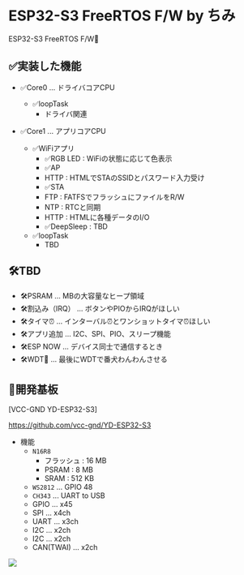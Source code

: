 # ESP32-S3 FreeRTOS F/W by ちみ
ESP32-S3 FreeRTOS F/W🥳

## ✅実装した機能
- ✅Core0 ... ドライバコアCPU
  - ✅loopTask
    - ドライバ関連

- ✅Core1 ... アプリコアCPU
    - ✅WiFiアプリ
        - ✅RGB LED : WiFiの状態に応じて色表示
        - ✅AP
        - HTTP : HTMLでSTAのSSIDとパスワード入力受け
        - ✅STA
        - FTP : FATFSでフラッシュにファイルをR/W
        - NTP : RTCと同期
        - HTTP : HTMLに各種データのI/O
      - ✅DeepSleep : TBD
    - ✅loopTask
      - TBD

## 🛠️TBD
- 🛠️PSRAM ... MBの大容量なヒープ領域
- 🛠️割込み（IRQ） ... ボタンやPIOからIRQがほしい
- 🛠️タイマ⏰ ... インターバル⏰とワンショットタイマ⏰ほしい
- 🛠️アプリ追加 ... I2C、SPI、PIO、スリープ機能
- 🛠️ESP NOW ... デバイス同士で通信するとき
- 🛠️WDT🐶 ... 最後にWDTで番犬わんわんさせる

## 🤖開発基板
[VCC-GND YD-ESP32-S3]

https://github.com/vcc-gnd/YD-ESP32-S3

- 機能
  - `N16R8`
    - フラッシュ : 16 MB
    - PSRAM : 8 MB
    - SRAM : 512 KB
  - `WS2812` ... GPIO 48
  - `CH343` ... UART to USB
  - GPIO ... x45
  - SPI ... x4ch
  - UART ... x3ch
  - I2C ... x2ch
  - I2C ... x2ch
  - CAN(TWAI)  ... x2ch

![](https://github.com/vcc-gnd/YD-ESP32-S3/raw/main/IMG/img11.jpg)